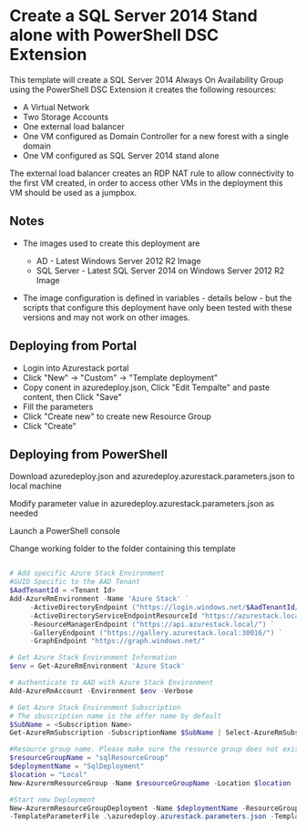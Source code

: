 # Create a SQL Server 2014 Stand alone with PowerShell DSC Extension

This template will create a SQL Server 2014 Always On Availability Group using the PowerShell DSC Extension it creates the following resources:

+	A Virtual Network
+	Two Storage Accounts
+	One external load balancer
+	One VM configured as Domain Controller for a new forest with a single domain
+	One VM configured as SQL Server 2014 stand alone

The external load balancer creates an RDP NAT rule to allow connectivity to the first VM created, in order to access other VMs in the deployment this VM should be used as a jumpbox.

## Notes

+ 	The images used to create this deployment are
	+ 	AD - Latest Windows Server 2012 R2 Image
	+ 	SQL Server - Latest SQL Server 2014 on Windows Server 2012 R2 Image

+ 	The image configuration is defined in variables - details below - but the scripts that configure this deployment have only been tested with these versions and may not work on other images.

## Deploying from Portal

+	Login into Azurestack portal
+	Click "New" -> "Custom" -> "Template deployment"
+	Copy conent in azuredeploy.json, Click "Edit Tempalte" and paste content, then Click "Save"
+	Fill the parameters
+	Click "Create new" to create new Resource Group
+	Click "Create"

## Deploying from PowerShell

Download azuredeploy.json and azuredeploy.azurestack.parameters.json to local machine 

Modify parameter value in azuredeploy.azurestack.parameters.json as needed 

Launch a PowerShell console

Change working folder to the folder containing this template

```PowerShell

# Add specific Azure Stack Environment 
#GUID Specific to the AAD Tenant 
$AadTenantId = <Tenant Id> 
Add-AzureRmEnvironment -Name 'Azure Stack' ` 
     -ActiveDirectoryEndpoint ("https://login.windows.net/$AadTenantId/") ` 
     -ActiveDirectoryServiceEndpointResourceId "https://azurestack.local-api/" ` 
     -ResourceManagerEndpoint ("https://api.azurestack.local/") ` 
     -GalleryEndpoint ("https://gallery.azurestack.local:30016/") ` 
     -GraphEndpoint "https://graph.windows.net/" 

# Get Azure Stack Environment Information 
$env = Get-AzureRmEnvironment 'Azure Stack' 

# Authenticate to AAD with Azure Stack Environment 
Add-AzureRmAccount -Environment $env -Verbose 

# Get Azure Stack Environment Subscription 
# The sbuscription name is the offer name by default 
$SubName = <Subscription Name> 
Get-AzureRmSubscription -SubscriptionName $SubName | Select-AzureRmSubscription

#Resource group name. Please make sure the resource group does not exist 
$resourceGroupName = "sqlResourceGroup"
$deploymentName = "SqlDeployment"
$location = "Local" 
New-AzurermResourceGroup -Name $resourceGroupName -Location $location 

#Start new Deployment
New-AzurermResourceGroupDeployment -Name $deploymentName -ResourceGroupName $resourceGroupName -Location $location  
-TemplateParameterFile .\azuredeploy.azurestack.parameters.json -TemplateFile .\azuredeploy.json
